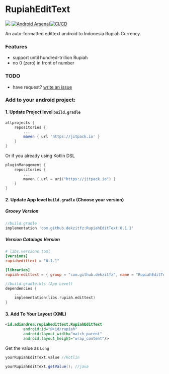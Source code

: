 # RupiahEditText

[![](https://jitpack.io/v/dekzitfz/RupiahEditText.svg)](https://jitpack.io/#dekzitfz/RupiahEditText) [![Android Arsenal](https://img.shields.io/badge/Android%20Arsenal-RupiahEditText-brightgreen.svg?style=flat)](https://android-arsenal.com/details/1/8038)[![CI/CD](https://github.com/dekzitfz/RupiahEditText/actions/workflows/master.yml/badge.svg?branch=master)](https://github.com/dekzitfz/RupiahEditText/actions/workflows/master.yml)

An auto-formatted edittext android to Indonesia Rupiah Currency.

### Features

- support until hundred-trillion Rupiah
- no 0 (zero) in front of number

### TODO
- have request? [write an issue](https://github.com/dekzitfz/RupiahEditText/issues/new)

### Add to your android project:

#### 1. Update Project level `build.gradle`
```groovy
allprojects {
    repositories {
        ...
        maven { url 'https://jitpack.io' }
    }
}
```

Or if you already using Kotlin DSL
```kotlin
pluginManagement {
    repositories {
        ...
        maven { url = uri("https://jitpack.io") }
    }
}
```

#### 2. Update App level `build.gradle` (Choose your version)

##### Groovy Version
```groovy
//build.gradle
implementation 'com.github.dekzitfz:RupiahEditText:0.1.1'
```

##### Version Catalogs Version
```toml
# libs.versions.toml
[versions]
rupiahedittext = "0.1.1"

[libraries]
rupiah-edittext = { group = "com.github.dekzitfz", name = "RupiahEditText", version.ref = "rupiahedittext" }
```

```kotlin
//build.gradle.kts (App Level)
dependencies {
    ...
    implementation(libs.rupiah.edittext)
}
```

#### 3. Add To Your Layout (XML)
```xml
<id.adiandrea.rupiahedittext.RupiahEditText
        android:id="@+id/rupiah"
        android:layout_width="match_parent"
        android:layout_height="wrap_content"/>
```

Get the value as `Long`
```kotlin
yourRupiahEditText.value //kotlin
```

```java
yourRupiahEditText.getValue(); //java
```